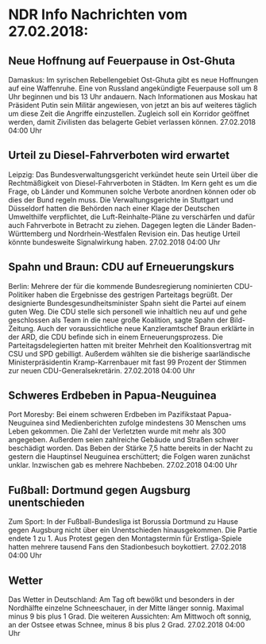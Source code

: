 # NDR Info Nachrichten vom 27.02.2018:


## Neue Hoffnung auf Feuerpause in Ost-Ghuta
Damaskus: Im syrischen Rebellengebiet Ost-Ghuta gibt es neue Hoffnungen auf eine Waffenruhe. Eine von Russland angekündigte Feuerpause soll um 8 Uhr beginnen und bis 13 Uhr andauern. Nach Informationen aus Moskau hat Präsident Putin sein Militär angewiesen, von jetzt an bis auf weiteres täglich um diese Zeit die Angriffe einzustellen. Zugleich soll ein Korridor geöffnet werden, damit Zivilisten das belagerte Gebiet verlassen können. 27.02.2018 04:00 Uhr 

## Urteil zu Diesel-Fahrverboten wird erwartet
Leipzig: Das Bundesverwaltungsgericht verkündet heute sein Urteil über die Rechtmäßigkeit von Diesel-Fahrverboten in Städten. Im Kern geht es um die Frage, ob Länder und Kommunen solche Verbote anordnen können oder ob dies der Bund regeln muss. Die Verwaltungsgerichte in Stuttgart und Düsseldorf hatten die Behörden nach einer Klage der Deutschen Umwelthilfe verpflichtet, die Luft-Reinhalte-Pläne zu verschärfen und dafür auch Fahrverbote in Betracht zu ziehen. Dagegen legten die Länder Baden-Württemberg und Nordrhein-Westfalen Revision ein. Das heutige Urteil könnte bundesweite Signalwirkung haben. 27.02.2018 04:00 Uhr 

## Spahn und Braun: CDU auf Erneuerungskurs
Berlin:	Mehrere der für die kommende Bundesregierung nominierten CDU-Politiker haben die Ergebnisse des gestrigen Parteitags begrüßt. Der designierte Bundesgesundheitsminister Spahn sieht die Partei auf einem guten Weg. Die CDU stelle sich personell wie inhaltlich neu auf und gehe geschlossen als Team in die neue große Koalition, sagte Spahn der Bild-Zeitung. Auch der voraussichtliche neue Kanzleramtschef Braun erklärte in der ARD, die CDU befinde sich in einem Erneuerungsprozess. Die Parteitagsdelegierten hatten mit breiter Mehrheit den Koalitionsvertrag mit CSU und SPD gebilligt. Außerdem wählten sie die bisherige saarländische Ministerpräsidentin Kramp-Karrenbauer mit fast 99 Prozent der Stimmen zur neuen CDU-Generalsekretärin. 27.02.2018 04:00 Uhr 

## Schweres Erdbeben in Papua-Neuguinea
Port Moresby: Bei einem schweren Erdbeben im Pazifikstaat Papua-Neuguinea sind Medienberichten zufolge mindestens 30 Menschen ums Leben gekommen. Die Zahl der Verletzten wurde mit mehr als 300 angegeben. Außerdem seien zahlreiche Gebäude und Straßen schwer beschädigt worden. Das Beben der Stärke 7,5 hatte bereits in der Nacht zu gestern die Hauptinsel Neuguinea erschüttert; die Folgen waren zunächst unklar. Inzwischen gab es mehrere Nachbeben. 27.02.2018 04:00 Uhr 

## Fußball: Dortmund gegen Augsburg unentschieden
Zum Sport: In der Fußball-Bundesliga ist Borussia Dortmund zu Hause gegen Augsburg nicht über ein Unentschieden hinausgekommen. Die Partie endete 1 zu 1. Aus Protest gegen den Montagstermin für Erstliga-Spiele hatten mehrere tausend Fans den Stadionbesuch boykottiert. 27.02.2018 04:00 Uhr 

## Wetter
Das Wetter in Deutschland: Am Tag oft bewölkt und besonders in der Nordhälfte einzelne Schneeschauer, in der Mitte länger sonnig. Maximal minus 9 bis plus 1 Grad. Die weiteren Aussichten: Am Mittwoch oft sonnig, an der Ostsee etwas Schnee, minus 8 bis plus 2 Grad. 27.02.2018 04:00 Uhr 
